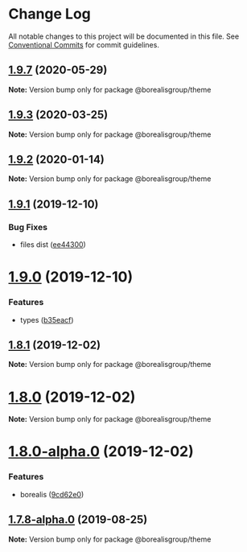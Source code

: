 # Change Log

All notable changes to this project will be documented in this file.
See [Conventional Commits](https://conventionalcommits.org) for commit guidelines.

## [1.9.7](https://github.com/borealisgroup/borealis/tree/master/packages/@borealisgroup/theme/compare/@borealisgroup/theme@1.9.6...@borealisgroup/theme@1.9.7) (2020-05-29)

**Note:** Version bump only for package @borealisgroup/theme





## [1.9.3](https://github.com/borealisgroup/borealis/tree/master/packages/@borealisgroup/theme/compare/@borealisgroup/theme@1.9.2...@borealisgroup/theme@1.9.3) (2020-03-25)

**Note:** Version bump only for package @borealisgroup/theme






## [1.9.2](https://github.com/borealisgroup/borealis/tree/master/packages/@borealisgroup/theme/compare/@borealisgroup/theme@1.9.1...@borealisgroup/theme@1.9.2) (2020-01-14)

**Note:** Version bump only for package @borealisgroup/theme






## [1.9.1](https://github.com/borealisgroup/borealis/tree/master/packages/@borealisgroup/theme/compare/@borealisgroup/theme@1.9.0...@borealisgroup/theme@1.9.1) (2019-12-10)


### Bug Fixes

* files dist ([ee44300](https://github.com/borealisgroup/borealis/tree/master/packages/@borealisgroup/theme/commit/ee44300cec0fa16a394964261baa308f1c863331))





# [1.9.0](https://github.com/borealisgroup/borealis/tree/master/packages/@borealisgroup/theme/compare/@borealisgroup/theme@1.8.1...@borealisgroup/theme@1.9.0) (2019-12-10)


### Features

* types ([b35eacf](https://github.com/borealisgroup/borealis/tree/master/packages/@borealisgroup/theme/commit/b35eacf4bdda3bb77bfbe35f66661c5e5ad3e2e8))





## [1.8.1](https://github.com/borealisgroup/borealis/tree/master/packages/@borealisgroup/theme/compare/@borealisgroup/theme@1.8.0...@borealisgroup/theme@1.8.1) (2019-12-02)

**Note:** Version bump only for package @borealisgroup/theme





# [1.8.0](https://github.com/borealisgroup/borealis/tree/master/packages/@borealisgroup/theme/compare/@borealisgroup/theme@1.8.0-alpha.0...@borealisgroup/theme@1.8.0) (2019-12-02)

**Note:** Version bump only for package @borealisgroup/theme





# [1.8.0-alpha.0](https://github.com/borealisgroup/borealis/tree/master/packages/@borealisgroup/theme/compare/@borealisgroup/theme@1.7.8-alpha.0...@borealisgroup/theme@1.8.0-alpha.0) (2019-12-02)


### Features

* borealis ([9cd62e0](https://github.com/borealisgroup/borealis/tree/master/packages/@borealisgroup/theme/commit/9cd62e08da44be893507f69f85e3763609e2139f))






## [1.7.8-alpha.0](https://github.com/borealisgroup/borealis/tree/master/packages/@borealisgroup/theme/compare/@borealisgroup/theme@1.7.7...@borealisgroup/theme@1.7.8-alpha.0) (2019-08-25)

**Note:** Version bump only for package @borealisgroup/theme
